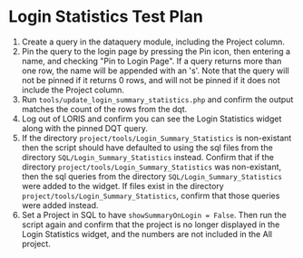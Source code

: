 # Login Statistics Test Plan

1. Create a query in the dataquery module, including the Project column.
2. Pin the query to the login page by pressing the Pin icon, then entering a name, 
and checking "Pin to Login Page". If a query returns more than one row, the name will be appended with an 's'. Note that the query will not be pinned if it returns 0 rows, and will not be pinned if it does not include the Project column.
3. Run `tools/update_login_summary_statistics.php` and confirm the output matches the count of the rows
from the dqt.
4. Log out of LORIS and confirm you can see the Login Statistics widget along with the pinned DQT query.
5. If the directory `project/tools/Login_Summary_Statistics` is non-existant then the script should have defaulted to using the sql files from the directory `SQL/Login_Summary_Statistics` instead. Confirm that if the directory `project/tools/Login_Summary_Statistics` was non-existant, then the sql queries from the directory `SQL/Login_Summary_Statistics` were added to the widget. If files exist in the directory `project/tools/Login_Summary_Statistics`, confirm that those queries were added instead.
6. Set a Project in SQL to have `showSummaryOnLogin = False`. Then run the script again and confirm 
that the project is no longer displayed in the Login Statistics widget, and the numbers are not included in the All project.